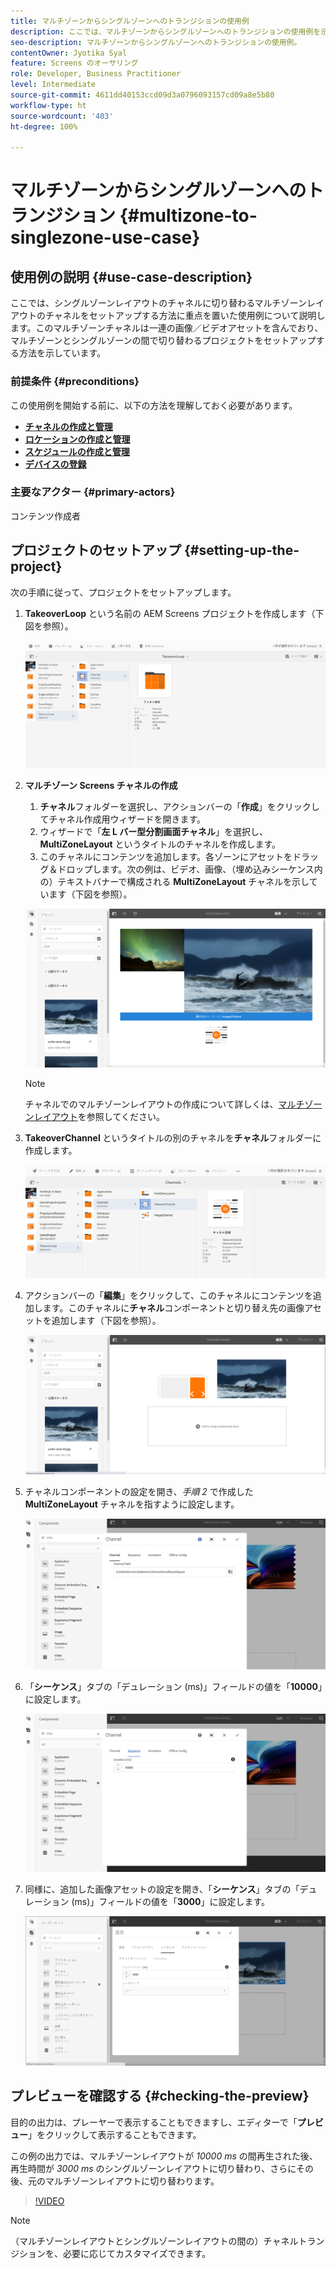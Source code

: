 ```yaml
---
title: マルチゾーンからシングルゾーンへのトランジションの使用例
description: ここでは、マルチゾーンからシングルゾーンへのトランジションの使用例を示します。
seo-description: マルチゾーンからシングルゾーンへのトランジションの使用例。
contentOwner: Jyotika Syal
feature: Screens のオーサリング
role: Developer, Business Practitioner
level: Intermediate
source-git-commit: 4611dd40153ccd09d3a0796093157cd09a8e5b80
workflow-type: ht
source-wordcount: '403'
ht-degree: 100%

---
```



# マルチゾーンからシングルゾーンへのトランジション {#multizone-to-singlezone-use-case}


## 使用例の説明 {#use-case-description}

ここでは、シングルゾーンレイアウトのチャネルに切り替わるマルチゾーンレイアウトのチャネルをセットアップする方法に重点を置いた使用例について説明します。このマルチゾーンチャネルは一連の画像／ビデオアセットを含んでおり、マルチゾーンとシングルゾーンの間で切り替わるプロジェクトをセットアップする方法を示しています。

### 前提条件 {#preconditions}

この使用例を開始する前に、以下の方法を理解しておく必要があります。

* **[チャネルの作成と管理](managing-channels.md)**
* **[ロケーションの作成と管理](managing-locations.md)**
* **[スケジュールの作成と管理](managing-schedules.md)**
* **[デバイスの登録](device-registration.md)**

### 主要なアクター {#primary-actors}

コンテンツ作成者

## プロジェクトのセットアップ {#setting-up-the-project}

次の手順に従って、プロジェクトをセットアップします。

1. **TakeoverLoop** という名前の AEM Screens プロジェクトを作成します（下図を参照）。

   ![アセット](assets/mz-to-sz1.png)


1. **マルチゾーン Screens チャネルの作成**

   1. **チャネル**&#x200B;フォルダーを選択し、アクションバーの「**作成**」をクリックしてチャネル作成用ウィザードを開きます。
   1. ウィザードで「**左 L バー型分割画面チャネル**」を選択し、**MultiZoneLayout** というタイトルのチャネルを作成します。
   1. このチャネルにコンテンツを追加します。各ゾーンにアセットをドラッグ＆ドロップします。次の例は、ビデオ、画像、（埋め込みシーケンス内の）テキストバナーで構成される **MultiZoneLayout** チャネルを示しています（下図を参照）。

   ![アセット](assets/mz-to-sz2.png)

   >[!NOTE]
   >
   >チャネルでのマルチゾーンレイアウトの作成について詳しくは、[マルチゾーンレイアウト](multi-zone-layout-aem-screens.md)を参照してください。


1. **TakeoverChannel** というタイトルの別のチャネルを&#x200B;**チャネル**&#x200B;フォルダーに作成します。

   ![アセット](assets/mz-to-sz3.png)

1. アクションバーの「**編集**」をクリックして、このチャネルにコンテンツを追加します。このチャネルに&#x200B;**チャネル**&#x200B;コンポーネントと切り替え先の画像アセットを追加します（下図を参照）。

   ![アセット](assets/mz-to-sz4.png)

1. チャネルコンポーネントの設定を開き、*手順 2* で作成した **MultiZoneLayout** チャネルを指すように設定します。

   ![アセット](assets/mz-to-sz5.png)

1. 「**シーケンス**」タブの「デュレーション (ms)」フィールドの値を「**10000**」に設定します。

   ![アセット](assets/mz-to-sz6.png)

1. 同様に、追加した画像アセットの設定を開き、「**シーケンス**」タブの「デュレーション (ms)」フィールドの値を「**3000**」に設定します。

   ![アセット](assets/mz-to-sz7.png)

## プレビューを確認する {#checking-the-preview}

目的の出力は、プレーヤーで表示することもできますし、エディターで「**プレビュー**」をクリックして表示することもできます。

この例の出力では、マルチゾーンレイアウトが *10000 ms* の間再生された後、再生時間が *3000 ms* のシングルゾーンレイアウトに切り替わり、さらにその後、元のマルチゾーンレイアウトに切り替わります。

>[!VIDEO](https://video.tv.adobe.com/v/30366)

>[!NOTE]
>
>（マルチゾーンレイアウトとシングルゾーンレイアウトの間の）チャネルトランジションを、必要に応じてカスタマイズできます。